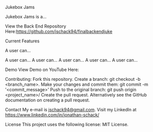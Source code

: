 Jukebox Jams

Jukebox Jams is a...

View the Back End Repository Here:https://github.com/jschack94/finalbackendjuke

Current Features <p>
A user can...<p>
A user can...
A user can...
A user can...
A user can...
A user can...

Demo
View Demo on YouTube Here:

Contributing:
Fork this repository.
Create a branch: git checkout -b <branch_name>.
Make your changes and commit them: git commit -m '<commit_message>'
Push to the original branch: git push origin <project_name>/<location>
Create the pull request.
Alternatively see the GitHub documentation on creating a pull request.

Contact
My e-mail is jschack94@gmail.com. 
Visit my LinkedIn at https://www.linkedin.com/in/jonathan-schack/

License
This project uses the following license: MIT License.

